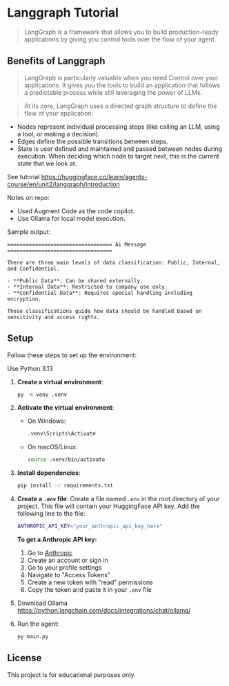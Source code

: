 # Langgraph Tutorial

>LangGraph is a framework that allows you to build production-ready applications by giving you control tools over the flow of your agent.

## Benefits of Langgraph

>LangGraph is particularly valuable when you need Control over your applications. It gives you the tools to build an application that follows a predictable process while still leveraging the power of LLMs.

>At its core, LangGraph uses a directed graph structure to define the flow of your application:

- Nodes represent individual processing steps (like calling an LLM, using a tool, or making a decision).
- Edges define the possible transitions between steps.
- State is user defined and maintained and passed between nodes during execution. When deciding which node to target next, this is the current state that we look at.

See tutorial https://huggingface.co/learn/agents-course/en/unit2/langgraph/introduction

Notes on repo:
- Used Augment Code as the code copilot.
- Use Ollama for local model execution.

Sample output:

```
================================== Ai Message ==================================

There are three main levels of data classification: Public, Internal, and Confidential.

- **Public Data**: Can be shared externally.
- **Internal Data**: Restricted to company use only.
- **Confidential Data**: Requires special handling including encryption.

These classifications guide how data should be handled based on sensitivity and access rights.
```

## Setup

Follow these steps to set up the environment:

Use Python 3.13

1. **Create a virtual environment**:
    ```bash
    py -m venv .venv
    ```

2. **Activate the virtual environment**:
    - On Windows:
      ```bash
      .venv\Scripts\Activate
      ```
    - On macOS/Linux:
      ```bash
      source .venv/bin/activate
      ```

3. **Install dependencies**:
    ```bash
    pip install -r requirements.txt    
    ```

4. **Create a `.env` file**: Create a file named `.env` in the root directory of your project. This file will contain your HuggingFace API key. Add the following line to the file:
    
    ```bash
    ANTHROPIC_API_KEY="your_anthropic_api_key_here"
    ```
    
    **To get a Anthropic API key:**
    1. Go to [Anthropic](https://anthropic.co/)
    2. Create an account or sign in
    3. Go to your profile settings
    4. Navigate to "Access Tokens"
    5. Create a new token with "read" permissions
    6. Copy the token and paste it in your `.env` file

5. Download Ollama
   https://python.langchain.com/docs/integrations/chat/ollama/

6. Run the agent:
    ```bash
    py main.py
    ```
  
## License

This project is for educational purposes only.
